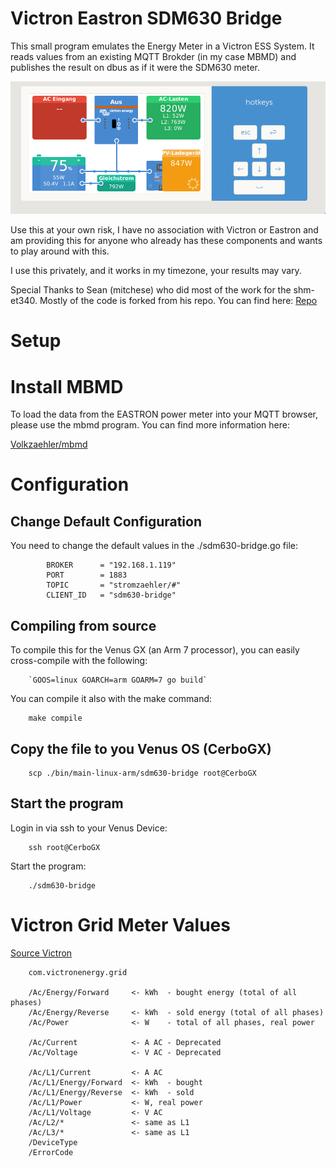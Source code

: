 # Victron Eastron SDM630 Bridge


This small program emulates the Energy Meter in a Victron ESS System. It reads
values from an existing MQTT Brokder (in my case MBMD) and publishes the
result on dbus as if it were the SDM630 meter.

![Victron Overview](./.media/victron_meter.png)

Use this at your own risk, I have no association with Victron or Eastron
and am providing this for anyone who already has these components and
wants to play around with this.

I use this privately, and it works in my timezone, your results may vary.

Special Thanks to Sean (mitchese) who did most of the work for the shm-et340.
Mostly of the code is forked from his repo. You can find here:
[Repo](https://github.com/mitchese/shm-et340)

# Setup

# Install MBMD

To load the data from the EASTRON power meter into your MQTT browser,
please use the mbmd program. You can find more information here:

[Volkzaehler/mbmd](https://github.com/volkszaehler/mbmd)

# Configuration

## Change Default Configuration

You need to change the default values in the ./sdm630-bridge.go file:

            BROKER      = "192.168.1.119"
            PORT        = 1883
            TOPIC       = "stromzaehler/#"
            CLIENT_ID   = "sdm630-bridge"


## Compiling from source

To compile this for the Venus GX (an Arm 7 processor), you can easily cross-compile with the following:

        `GOOS=linux GOARCH=arm GOARM=7 go build`

You can compile it also with the make command:

        make compile

## Copy the file to you Venus OS (CerboGX)

        scp ./bin/main-linux-arm/sdm630-bridge root@CerboGX

## Start the program

Login in via ssh to your Venus Device:

        ssh root@CerboGX

Start the program:

        ./sdm630-bridge

# Victron Grid Meter Values

[Source Victron](https://github.com/victronenergy/venus/wiki/dbus#grid-meter)

        com.victronenergy.grid

        /Ac/Energy/Forward     <- kWh  - bought energy (total of all phases)
        /Ac/Energy/Reverse     <- kWh  - sold energy (total of all phases)
        /Ac/Power              <- W    - total of all phases, real power

        /Ac/Current            <- A AC - Deprecated
        /Ac/Voltage            <- V AC - Deprecated

        /Ac/L1/Current         <- A AC
        /Ac/L1/Energy/Forward  <- kWh  - bought
        /Ac/L1/Energy/Reverse  <- kWh  - sold
        /Ac/L1/Power           <- W, real power
        /Ac/L1/Voltage         <- V AC
        /Ac/L2/*               <- same as L1
        /Ac/L3/*               <- same as L1
        /DeviceType
        /ErrorCode

